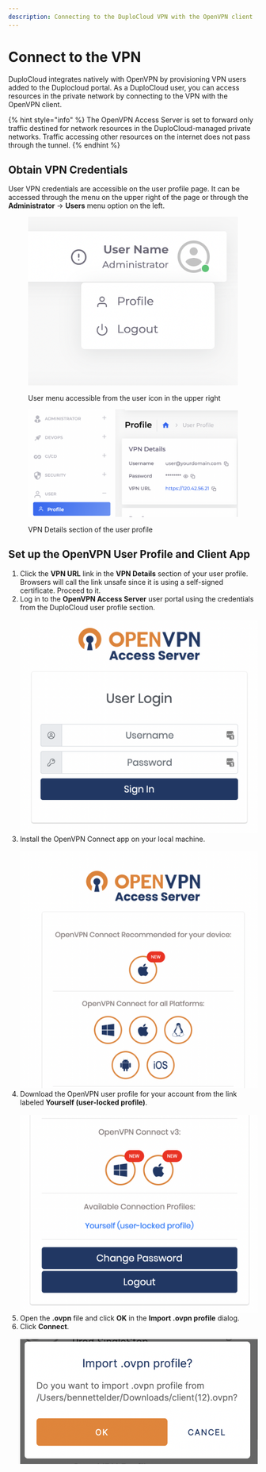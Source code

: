 ```yaml
---
description: Connecting to the DuploCloud VPN with the OpenVPN client
---
```


# Connect to the VPN

DuploCloud integrates natively with OpenVPN by provisioning VPN users added to the Duplocloud portal. As a DuploCloud user, you can access resources in the private network by connecting to the VPN with the OpenVPN client.

{% hint style="info" %}
The OpenVPN Access Server is set to forward only traffic destined for network resources in the DuploCloud-managed private networks. Traffic accessing other resources on the internet does not pass through the tunnel.
{% endhint %}

## Obtain VPN Credentials

User VPN credentials are accessible on the user profile page. It can be accessed through the menu on the upper right of the page or through the **Administrator** -> **Users** menu option on the left.&#x20;

<div align="left">

<figure><img src="../../.gitbook/assets/image (187).png" alt=""><figcaption><p>User menu accessible from the user icon in the upper right</p></figcaption></figure>

</div>



<figure><img src="../../.gitbook/assets/image (68).png" alt=""><figcaption><p>VPN Details section of the user profile</p></figcaption></figure>

## Set up the OpenVPN User Profile and Client App

1. Click the **VPN URL** link in the **VPN Details** section of your user profile. Browsers will call the link unsafe since it is using a self-signed certificate. Proceed to it.
2. Log in to the **OpenVPN Access Server** user portal using the credentials from the DuploCloud user profile section.\
   \
   ![](<../../.gitbook/assets/image (31).png>)
3. Install the OpenVPN Connect app on your local machine.\
   \
   ![](<../../.gitbook/assets/image (73).png>)
4. Download the OpenVPN user profile for your account from the link labeled **Yourself (user-locked profile)**.\
   \
   ![](<../../.gitbook/assets/image (202).png>)
5. Open the **.ovpn** file and click **OK** in the **Import .ovpn profile** dialog.&#x20;
6. Click **Connect**.\
   \
   ![](<../../.gitbook/assets/image (47).png>)

